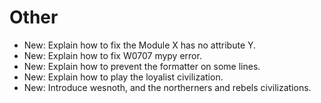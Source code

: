 # Other

* New: Explain how to fix the Module X has no attribute Y.
* New: Explain how to fix W0707 mypy error.
* New: Explain how to prevent the formatter on some lines.
* New: Explain how to play the loyalist civilization.
* New: Introduce wesnoth, and the northerners and rebels civilizations.
